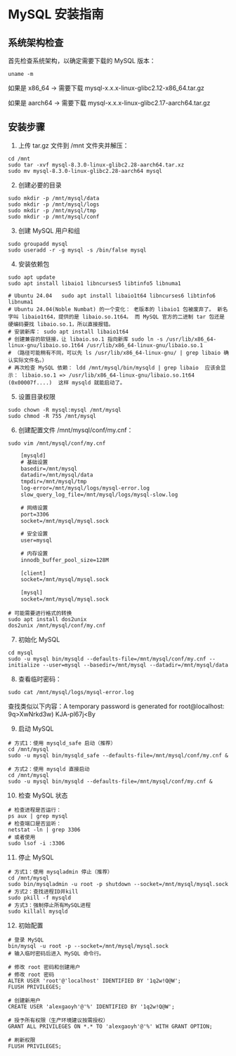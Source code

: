 # MySQL 安装指南

## 系统架构检查

首先检查系统架构，以确定需要下载的 MySQL 版本：
    
```shell
uname -m
```

如果是 x86_64 → 需要下载 mysql-x.x.x-linux-glibc2.12-x86_64.tar.gz

如果是 aarch64 → 需要下载 mysql-x.x.x-linux-glibc2.17-aarch64.tar.gz

## 安装步骤

1. 上传 tar.gz 文件到 /mnt 文件夹并解压：

```shell
cd /mnt
sudo tar -xvf mysql-8.3.0-linux-glibc2.28-aarch64.tar.xz
sudo mv mysql-8.3.0-linux-glibc2.28-aarch64 mysql
```

2. 创建必要的目录

```shell
sudo mkdir -p /mnt/mysql/data
sudo mkdir -p /mnt/mysql/logs
sudo mkdir -p /mnt/mysql/tmp
sudo mkdir -p /mnt/mysql/conf
```

3. 创建 MySQL 用户和组

```shell
sudo groupadd mysql
sudo useradd -r -g mysql -s /bin/false mysql

```
4. 安装依赖包

```shell
sudo apt update
sudo apt install libaio1 libncurses5 libtinfo5 libnuma1

# Ubuntu 24.04   sudo apt install libaio1t64 libncurses6 libtinfo6 libnuma1
# Ubuntu 24.04(Noble Numbat) 的一个变化： 老版本的 libaio1 包被废弃了。 新名字叫 libaio1t64，提供的是 libaio.so.1t64。 而 MySQL 官方的二进制 tar 包还是硬编码要找 libaio.so.1，所以直接报错。
# 安装新库： sudo apt install libaio1t64
# 创建兼容的软链接，让 libaio.so.1 指向新库 sudo ln -s /usr/lib/x86_64-linux-gnu/libaio.so.1t64 /usr/lib/x86_64-linux-gnu/libaio.so.1
# （路径可能稍有不同，可以先 ls /usr/lib/x86_64-linux-gnu/ | grep libaio 确认实际文件名。）
# 再次检查 MySQL 依赖： ldd /mnt/mysql/bin/mysqld | grep libaio  应该会显示： libaio.so.1 => /usr/lib/x86_64-linux-gnu/libaio.so.1t64 (0x00007f....)  这样 mysqld 就能启动了。
```

5. 设置目录权限

```shell
sudo chown -R mysql:mysql /mnt/mysql
sudo chmod -R 755 /mnt/mysql
```

6. 创建配置文件 /mnt/mysql/conf/my.cnf：

```shell
sudo vim /mnt/mysql/conf/my.cnf
```
```html
    [mysqld]
    # 基础设置
    basedir=/mnt/mysql
    datadir=/mnt/mysql/data
    tmpdir=/mnt/mysql/tmp
    log-error=/mnt/mysql/logs/mysql-error.log
    slow_query_log_file=/mnt/mysql/logs/mysql-slow.log
    
    # 网络设置
    port=3306
    socket=/mnt/mysql/mysql.sock
    
    # 安全设置
    user=mysql
    
    # 内存设置
    innodb_buffer_pool_size=128M
    
    [client]
    socket=/mnt/mysql/mysql.sock
    
    [mysql]
    socket=/mnt/mysql/mysql.sock
```

```shell
# 可能需要进行格式的转换
sudo apt install dos2unix
dos2unix /mnt/mysql/conf/my.cnf
```

7. 初始化 MySQL

```shell
cd mysql
sudo -u mysql bin/mysqld --defaults-file=/mnt/mysql/conf/my.cnf --initialize --user=mysql --basedir=/mnt/mysql --datadir=/mnt/mysql/data
```

8. 查看临时密码：

```shell
sudo cat /mnt/mysql/logs/mysql-error.log
```
查找类似以下内容：A temporary password is generated for root@localhost: 9q>XwNrkd3w)         KJA-pl67j<By

9. 启动 MySQL

```shell
# 方式1：使用 mysqld_safe 启动（推荐）
cd /mnt/mysql
sudo -u mysql bin/mysqld_safe --defaults-file=/mnt/mysql/conf/my.cnf &

# 方式2：使用 mysqld 直接启动
cd /mnt/mysql
sudo -u mysql bin/mysqld --defaults-file=/mnt/mysql/conf/my.cnf &
```

10. 检查 MySQL 状态

```shell
# 检查进程是否运行：
ps aux | grep mysql
# 检查端口是否监听：
netstat -ln | grep 3306
# 或者使用
sudo lsof -i :3306
```

11. 停止 MySQL

```shell
# 方式1：使用 mysqladmin 停止（推荐）
cd /mnt/mysql
sudo bin/mysqladmin -u root -p shutdown --socket=/mnt/mysql/mysql.sock
# 方式2：查找进程ID并kill
sudo pkill -f mysqld
# 方式3：强制停止所有MySQL进程
sudo killall mysqld
```

12. 初始配置

```shell
# 登录 MySQL
bin/mysql -u root -p --socket=/mnt/mysql/mysql.sock
# 输入临时密码后进入 MySQL 命令行。

# 修改 root 密码和创建用户
# 修改 root 密码
ALTER USER 'root'@'localhost' IDENTIFIED BY '1q2w!Q@W';
FLUSH PRIVILEGES;

# 创建新用户
CREATE USER 'alexgaoyh'@'%' IDENTIFIED BY '1q2w!Q@W';

# 授予所有权限（生产环境建议按需授权）
GRANT ALL PRIVILEGES ON *.* TO 'alexgaoyh'@'%' WITH GRANT OPTION;

# 刷新权限
FLUSH PRIVILEGES;
```